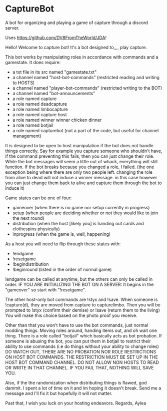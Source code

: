 # CaptureBot
A bot for organizing and playing a game of capture through a discord server.

Uses https://github.com/DV8FromTheWorld/JDA!

Hello! Welcome to capture bot!
It's a bot designed to,,,, play capture. 

This bot works by manipulating roles in accordance with commands and a gamestate.
It does require:
 - a txt file in its src named "gamestate.txt"
 - a channel named "host-bot-commands" (restricted reading and writing to HOSTS)
 - a channel named "player-bot-commands" (restricted writing to the BOT)
 - a channel named "bot-announcements"
 - a role named capture
 - a role named deadcapture
 - a role named limbocapture
 - a role named capture host
 - a role named winner winner chicken dinner
 - a role named botjail
 - a role named capturebot (not a part of the code, but useful for channel management)

It is designed to be open to host manipulation if the bot does not handle things correctly.
Say for example you capture someone who shouldn't have, if the command preventing this fails, then you can just change their role.
While the bot messages will seem a little out of whack, everything will still function. 
If the bot breaks because you changed a role, I failed. 
(the one exception being where there are only two people left. changing the role from alive to dead will not induce a winner message. in this case however you can just change them back to alive and capture them through the bot to induce it)

Game states can be one of four:
 - gameover (when there is no game nor setup currently in progress)
 - setup (when people are deciding whether or not they would like to join the next round)
 - distribution (when the host [likely you] is handing out cards and clothespins physically)
 - inprogress (when the game is, well, happening)

As a host you will need to flip through these states with: 
 - !endgame 
 - !resetgame 
 - !begindistribution 
 - !beginround (listed in the order of normal game)
 
!endgame can be called at anytime, but the others can only be called in order.
IF YOU ARE INITIALIZING THE BOT ON A SERVER:
It begins in the "gameover" so start with "!resetgame".


The other host-only bot commands are !styx and !save.
When someone is !capture(d), they are moved from capture to capturelimbo.
Then you will be prompted to !styx (confirm their demise) or !save (return them to the living)
You will make this choice based on the photo proof you receive.

Other than that you won't have to use the bot commands, just normal modding things.
Moving roles around, handing items out, and oh wait one thing.
There is a role called "botjail" which basically acts as bot probation.
If someone is abusing the bot, you can put them in botjail to restrict their ability to use commands (i.e do things without your ability to change roles)
DO WATCH OUT, THERE ARE NO PROBATION NOR ROLE RESTRICTIONS ON HOST BOT COMMANDS.
THE RESTRICTION MUST BE SET UP IN THE HOST BOT COMMAND CHANNEL.
DO NOT ALLOW NON HOSTS TO READ OR WRITE IN THAT CHANNEL.
IF YOU FAIL THAT, NOTHING WILL SAVE YOU.

Also, if the the randomization when distributing things is flawed, god dammit.
I spent a lot of time on it and im hoping it doesn't break.
Send me a message and I'll fix it but hopefully it will not matter.

Past that, I wish you luck on your hosting endeavors.
Regards,
Aylea
